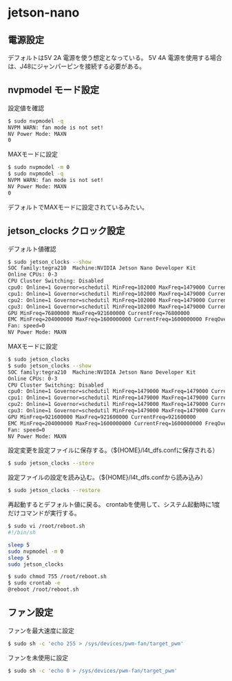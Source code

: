 # jetson-nano


## 電源設定
デフォルトは5V 2A 電源を使う想定となっている。
5V 4A 電源を使用する場合は、J48にジャンパーピンを接続する必要がある。



## nvpmodel モード設定

設定値を確認
```bash
$ sudo nvpmodel -q
NVPM WARN: fan mode is not set!
NV Power Mode: MAXN
0
```

MAXモードに設定
```bash
$ sudo nvpmodel -m 0
$ sudo nvpmodel -q
NVPM WARN: fan mode is not set!
NV Power Mode: MAXN
0
```

デフォルトでMAXモードに設定されているみたい。

## jetson_clocks クロック設定

デフォルト値確認
```bash
$ sudo jetson_clocks --show
SOC family:tegra210  Machine:NVIDIA Jetson Nano Developer Kit
Online CPUs: 0-3
CPU Cluster Switching: Disabled
cpu0: Online=1 Governor=schedutil MinFreq=102000 MaxFreq=1479000 CurrentFreq=1326000 IdleStates: WFI=1 c7=1 
cpu1: Online=1 Governor=schedutil MinFreq=102000 MaxFreq=1479000 CurrentFreq=1479000 IdleStates: WFI=1 c7=1 
cpu2: Online=1 Governor=schedutil MinFreq=102000 MaxFreq=1479000 CurrentFreq=1036800 IdleStates: WFI=1 c7=1 
cpu3: Online=1 Governor=schedutil MinFreq=102000 MaxFreq=1479000 CurrentFreq=1132800 IdleStates: WFI=1 c7=1 
GPU MinFreq=76800000 MaxFreq=921600000 CurrentFreq=76800000
EMC MinFreq=204000000 MaxFreq=1600000000 CurrentFreq=1600000000 FreqOverride=0
Fan: speed=0
NV Power Mode: MAXN
```

MAXモードに設定
```bash
$ sudo jetson_clocks 
$ sudo jetson_clocks --show
SOC family:tegra210  Machine:NVIDIA Jetson Nano Developer Kit
Online CPUs: 0-3
CPU Cluster Switching: Disabled
cpu0: Online=1 Governor=schedutil MinFreq=1479000 MaxFreq=1479000 CurrentFreq=1479000 IdleStates: WFI=0 c7=0 
cpu1: Online=1 Governor=schedutil MinFreq=1479000 MaxFreq=1479000 CurrentFreq=1479000 IdleStates: WFI=0 c7=0 
cpu2: Online=1 Governor=schedutil MinFreq=1479000 MaxFreq=1479000 CurrentFreq=1479000 IdleStates: WFI=0 c7=0 
cpu3: Online=1 Governor=schedutil MinFreq=1479000 MaxFreq=1479000 CurrentFreq=1479000 IdleStates: WFI=0 c7=0 
GPU MinFreq=921600000 MaxFreq=921600000 CurrentFreq=921600000
EMC MinFreq=204000000 MaxFreq=1600000000 CurrentFreq=1600000000 FreqOverride=1
Fan: speed=0
NV Power Mode: MAXN
```

設定変更を設定ファイルに保存する。（${HOME}/l4t_dfs.confに保存される）
```bash
$ sudo jetson_clocks --store
```

設定ファイルの設定を読み込む。（${HOME}/l4t_dfs.confから読み込み）
```bash
$ sudo jetson_clocks --restore
```

再起動するとデフォルト値に戻る。
crontabを使用して、システム起動時に1度だけコマンドが実行する。
```bash
$ sudo vi /root/reboot.sh
#!/bin/sh

sleep 5
sudo nvpmodel -m 0
sleep 5
sudo jetson_clocks

$ sudo chmod 755 /root/reboot.sh
$ sudo crontab -e
@reboot /root/reboot.sh
```

## ファン設定

ファンを最大速度に設定
```bash
$ sudo sh -c 'echo 255 > /sys/devices/pwm-fan/target_pwm'
```

ファンを未使用に設定
```bash
$ sudo sh -c 'echo 0 > /sys/devices/pwm-fan/target_pwm'
```



